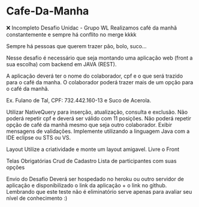 # Cafe-Da-Manha
❌ Incompleto
Desafio Unidac - Grupo WL
Realizamos café da manhã constantemente e sempre há conflito no merge kkkk

Sempre há pessoas que querem trazer pão, bolo, suco...

Nesse desafio é necessário que seja montando uma aplicação web (front a sua escolha) com backend em JAVA (REST).

A aplicação deverá ter o nome do colaborador, cpf e o que será trazido para o café da manha. O colaborador poderá trazer mais de um opção para o café da manhã.

Ex. Fulano de Tal, CPF: 732.442.160-13 e Suco de Acerola.

Utilizar NativeQuery para inserção, atualização, consulta e exclusão.
Não poderá repetir cpf e deverá ser válido com 11 posições.
Não poderá repetir opção de café da manhã mesmo que seja outro colaborador.
Exibir mensagens de validações.
Implemente utilizando a linguagem Java com a IDE eclipse ou STS ou VS.

Layout
Utilize a criatividade e monte um layout amigavel.
Livre o Front

Telas Obrigatórias
Crud de Cadastro
Lista de participantes com suas opções

Envio do Desafio
Deverá ser hospedado no heroku ou outro servidor de aplicação e disponibilizado o link da aplicação + o link no github. Lembrando que este teste não é eliminatório serve apenas para avaliar seu nível de conhecimento :)
